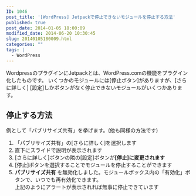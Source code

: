```yaml
---
ID: 1046
post_title: '[WordPress] Jetpackで停止できないモジュールを停止する方法'
published: true
post_date: 2014-01-05 18:00:09
modified_date: 2014-06-20 10:30:45
slug: 20140105180009.html
categories: ""
tags: |
  - WordPress
---
```

WordpressのプラグインにJetpackとは、WordPress.comの機能をプラグイン化したものです。
いくつかのモジュールには<span class="text-info">[停止ボタン]</span>がありますが、[さらに詳しく] [設定]しかボタンがなく停止できないモジュールがいくつかあります。
<!--more-->
<h2>停止する方法</h2>
例として「パブリサイズ共有」を挙げます。(他も同様の方法です)
<ol>
<li>「パブリサイズ共有」の[さらに詳しく]を選択します</li>
<li>直下にスライドで説明が表示されます</li>
<li>[さらに詳しく]ボタンの隣の[設定]ボタンが<strong>[停止]に変更されます</strong></li>
<li>[停止]ボタンを選択することでモジュールを停止することができます</li>
<li><div class="alert alert-info"><b>パブリサイズ共有</b> を無効化しました。モジュールボックス内の「有効化」ボタンで、いつでも再有効化できます。</div>
上記のようにアラートが表示されれば無事に停止できています</li>
</ol>